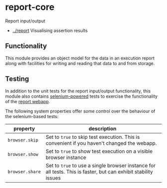 
<!-- title start -->

# report-core

Report input/output

 * [../report](..) Visualising assertion results

<!-- title end -->

## Functionality

This module provides an object model for the data in an execution report along with facilities for writing and reading that data to and from storage.

## Testing

In addition to the unit tests for the report input/output functionality, this module also contains [selenium-powered](https://www.selenium.dev/) tests to exercise the functionality of the [report webapp](../report-ng).

The following system properties offer some control over the behaviour of the selenium-based tests:

| property            | description |
| ------------------- | ------------|
| `browser.skip`  | Set to `true` to skip test execution. This is convenient if you haven't changed the webapp. |
| `browser.show`  | Set to `true` to show test execution on a visible browser instance |
| `browser.share` | Set to `true` to use a single browser instance for all tests. This is faster, but can exhibit stability issues |
